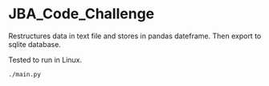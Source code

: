 # JBA_Code_Challenge

Restructures data in text file and stores in pandas dateframe.
Then export to sqlite database.

Tested to run in Linux.

`./main.py`
